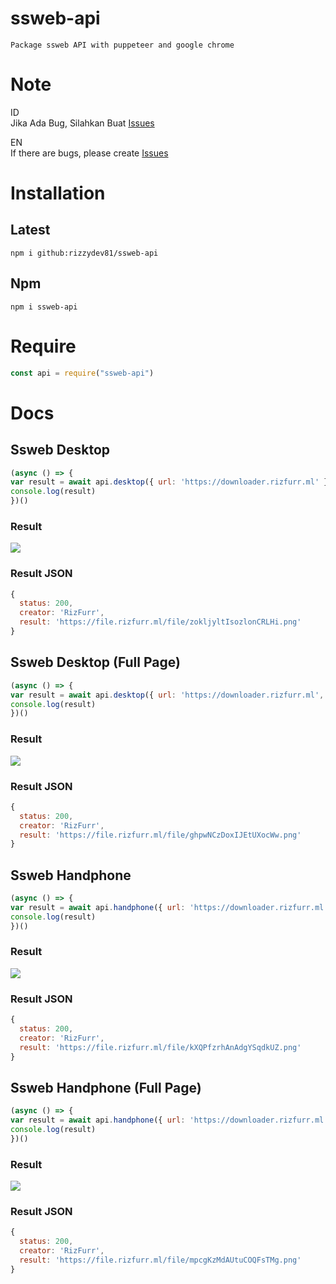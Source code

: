 # ssweb-api
`Package ssweb API with puppeteer and google chrome`

# Note
ID</br>
Jika Ada Bug, Silahkan Buat [Issues](https://github.com/rizzydev81/ssweb-api/issues/new)

EN</br>
If there are bugs, please create [Issues](https://github.com/rizzydev81/ssweb-api/issues/new)


# Installation

## Latest
`npm i github:rizzydev81/ssweb-api`

## Npm 
`npm i ssweb-api`


# Require
```js
const api = require("ssweb-api")
```


# Docs

## Ssweb Desktop
```js
(async () => {
var result = await api.desktop({ url: 'https://downloader.rizfurr.ml' })
console.log(result)
})()
```

### Result 
<img src="https://file.rizfurr.ml/file/zokljyltIsozlonCRLHi.png"></img>

### Result JSON
```js
{
  status: 200,
  creator: 'RizFurr',
  result: 'https://file.rizfurr.ml/file/zokljyltIsozlonCRLHi.png'
}
```

## Ssweb Desktop (Full Page)
```js
(async () => {
var result = await api.desktop({ url: 'https://downloader.rizfurr.ml', fullpage: true })
console.log(result)
})()
```

### Result 
<img src="https://file.rizfurr.ml/file/ghpwNCzDoxIJEtUXocWw.png"></img>

### Result JSON
```js
{
  status: 200,
  creator: 'RizFurr',
  result: 'https://file.rizfurr.ml/file/ghpwNCzDoxIJEtUXocWw.png'
}
```

## Ssweb Handphone 
```js
(async () => {
var result = await api.handphone({ url: 'https://downloader.rizfurr.ml' })
console.log(result)
})()
```

### Result 
<img src="https://file.rizfurr.ml/file/kXQPfzrhAnAdgYSqdkUZ.png"></img>

### Result JSON
```js
{
  status: 200,
  creator: 'RizFurr',
  result: 'https://file.rizfurr.ml/file/kXQPfzrhAnAdgYSqdkUZ.png'
}
```

## Ssweb Handphone (Full Page)
```js
(async () => {
var result = await api.handphone({ url: 'https://downloader.rizfurr.ml', fullpage: true })
console.log(result)
})()
```

### Result 

<img src="https://file.rizfurr.ml/file/mpcgKzMdAUtuCOQFsTMg.png"></img>



### Result JSON
```js
{
  status: 200,
  creator: 'RizFurr',
  result: 'https://file.rizfurr.ml/file/mpcgKzMdAUtuCOQFsTMg.png'
}
```


